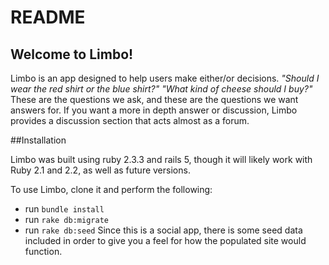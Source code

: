 # README

## Welcome to Limbo!

Limbo is an app designed to help users make either/or decisions. _"Should I wear the red shirt or the blue shirt?" "What kind of cheese should I buy?"_ These are the questions we ask, and these are the questions we want answers for. If you want a more in depth answer or discussion, Limbo provides a discussion section that acts almost as a forum.

##Installation

Limbo was built using ruby 2.3.3 and rails 5, though it will likely work with Ruby 2.1 and 2.2, as well as future versions.

To use Limbo, clone it and perform the following:
* run `bundle install`
* run `rake db:migrate`
* run `rake db:seed`
Since this is a social app, there is some seed data included in order to give you a feel for how the populated site would function.
